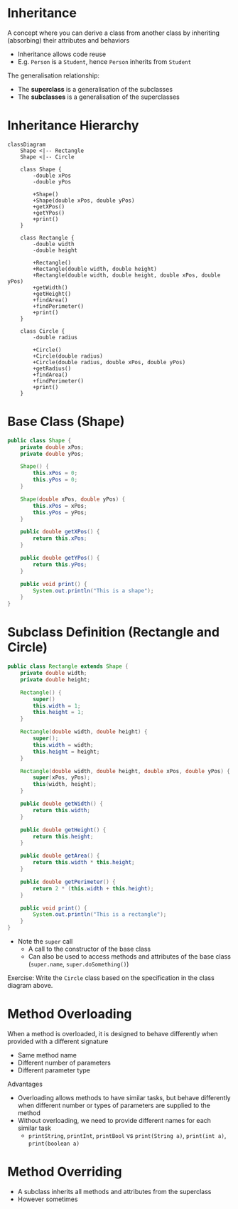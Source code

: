 # Inheritance

A concept where you can derive a class from another class by inheriting (absorbing) their attributes and behaviors

- Inheritance allows code reuse
- E.g. `Person` is a `Student`, hence `Person` inherits from `Student`
  
The generalisation relationship:
- The **superclass** is a generalisation of the subclasses
- The **subclasses** is a generalisation of the superclasses

# Inheritance Hierarchy


```mermaid
classDiagram
    Shape <|-- Rectangle
    Shape <|-- Circle

    class Shape {
        -double xPos
        -double yPos

        +Shape()
        +Shape(double xPos, double yPos)
        +getXPos()
        +getYPos()
        +print()
    }

    class Rectangle {
        -double width
        -double height

        +Rectangle()
        +Rectangle(double width, double height)
        +Rectangle(double width, double height, double xPos, double yPos)
        +getWidth()
        +getHeight()
        +findArea()
        +findPerimeter()
        +print()
    }

    class Circle {
        -double radius

        +Circle()
        +Circle(double radius)
        +Circle(double radius, double xPos, double yPos)
        +getRadius()
        +findArea()
        +findPerimeter()
        +print()
    }
```

# Base Class (Shape)

```java
public class Shape {
    private double xPos;
    private double yPos;

    Shape() {
        this.xPos = 0;
        this.yPos = 0;
    }

    Shape(double xPos, double yPos) {
        this.xPos = xPos;
        this.yPos = yPos;
    }

    public double getXPos() {
        return this.xPos;
    }

    public double getYPos() {
        return this.yPos;
    }

    public void print() {
        System.out.println("This is a shape");
    }
}
```

# Subclass Definition (Rectangle and Circle)

```java
public class Rectangle extends Shape {
    private double width;
    private double height;

    Rectangle() {
        super()
        this.width = 1;
        this.height = 1;
    }

    Rectangle(double width, double height) {
        super();
        this.width = width;
        this.height = height;
    }

    Rectangle(double width, double height, double xPos, double yPos) {
        super(xPos, yPos);
        this(width, height);
    }

    public double getWidth() {
        return this.width;
    }

    public double getHeight() {
        return this.height;
    }

    public double getArea() {
        return this.width * this.height;
    }

    public double getPerimeter() {
        return 2 * (this.width + this.height);
    }

    public void print() {
        System.out.println("This is a rectangle");
    }
}
```

- Note the `super` call 
    - A call to the constructor of the base class
    - Can also be used to access methods and attributes of the base class (`super.name`, `super.doSomething()`)
  
Exercise: Write the `Circle` class based on the specification in the class diagram above.

# Method Overloading

When a method is overloaded, it is designed to behave differently when provided with a different signature

- Same method name
- Different number of parameters
- Different parameter type

Advantages
- Overloading allows methods to have similar tasks, but behave differently when different number or types of parameters are supplied to the method
- Without overloading, we need to provide different names for each similar task
    - `printString`, `printInt`, `printBool` vs `print(String a)`, `print(int a)`, `print(boolean a)`

# Method Overriding

- A subclass inherits all methods and attributes from the superclass
- However sometimes